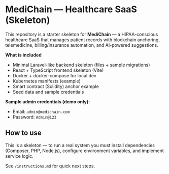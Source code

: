 # MediChain — Healthcare SaaS (Skeleton)

This repository is a starter skeleton for **MediChain** — a HIPAA-conscious healthcare SaaS that manages patient records with blockchain anchoring, telemedicine, billing/insurance automation, and AI-powered suggestions.

**What is included**
- Minimal Laravel-like backend skeleton (files + sample migrations)
- React + TypeScript frontend skeleton (Vite)
- Docker + docker-compose for local dev
- Kubernetes manifests (example)
- Smart contract (Solidity) anchor example
- Seed data and sample credentials

**Sample admin credentials (demo only):**
- Email: `admin@medichain.com`
- Password: `Admin@123`

## How to use
This is a skeleton — to run a real system you must install dependencies (Composer, PHP, Node.js), configure environment variables, and implement service logic.

See `/instructions.md` for quick next steps.
